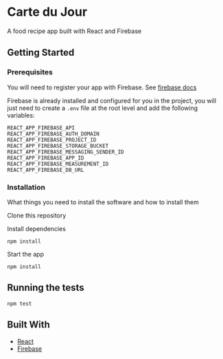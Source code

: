 # Carte du Jour

A food recipe app built with React and Firebase

## Getting Started

### Prerequisites

You will need to register your app with Firebase. See [firebase docs](https://firebase.google.com/docs/web/setup)

Firebase is already installed and configured for you in the project, you will just need to create a ```.env``` file at the root level and add the following variables:
```
REACT_APP_FIREBASE_API
REACT_APP_FIREBASE_AUTH_DOMAIN
REACT_APP_FIREBASE_PROJECT_ID
REACT_APP_FIREBASE_STORAGE_BUCKET
REACT_APP_FIREBASE_MESSAGING_SENDER_ID
REACT_APP_FIREBASE_APP_ID
REACT_APP_FIREBASE_MEASUREMENT_ID
REACT_APP_FIREBASE_DB_URL
```

### Installation

What things you need to install the software and how to install them

Clone this repository

Install dependencies
```
npm install
```

Start the app
```
npm install
```

## Running the tests

```
npm test
```

## Built With

* [React](https://create-react-app.dev/)
* [Firebase](https://firebase.google.com/)

